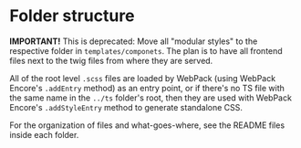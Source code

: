 # Folder structure

**IMPORTANT!**
This is deprecated: Move all "modular styles" to the respective folder in `templates/componets`.
The plan is to have all frontend files next to the twig files from where they are served.

All of the root level `.scss` files are loaded by WebPack (using WebPack Encore's `.addEntry` method) as an entry point,
or if there's no TS file with the same name in the `../ts` folder's root, then they are used with WebPack Encore's `.addStyleEntry` method to generate standalone CSS.

For the organization of files and what-goes-where, see the README files inside each folder.